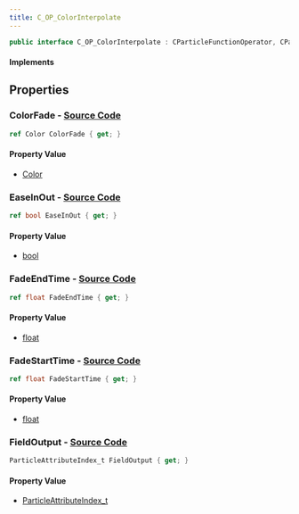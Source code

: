 ```yaml
---
title: C_OP_ColorInterpolate
---
```


```csharp
public interface C_OP_ColorInterpolate : CParticleFunctionOperator, CParticleFunction, ISchemaClass<CParticleFunction>, ISchemaClass<CParticleFunctionOperator>, ISchemaClass<C_OP_ColorInterpolate>, ISchemaField, ISchemaClass, INativeHandle
```

#### Implements

## Properties

### **ColorFade** - [Source Code](https://github.com/swiftly-solution/swiftlys2/blob/main/managed/src/SwiftlyS2.Generated/Schemas/Interfaces/C_OP_ColorInterpolate.cs#L16)

```csharp
ref Color ColorFade { get; }
```

#### Property Value

- [Color](/docs/api/shared/natives/color)

### **EaseInOut** - [Source Code](https://github.com/swiftly-solution/swiftlys2/blob/main/managed/src/SwiftlyS2.Generated/Schemas/Interfaces/C_OP_ColorInterpolate.cs#L24)

```csharp
ref bool EaseInOut { get; }
```

#### Property Value

- [bool](https://learn.microsoft.com/dotnet/api/system.boolean)

### **FadeEndTime** - [Source Code](https://github.com/swiftly-solution/swiftlys2/blob/main/managed/src/SwiftlyS2.Generated/Schemas/Interfaces/C_OP_ColorInterpolate.cs#L20)

```csharp
ref float FadeEndTime { get; }
```

#### Property Value

- [float](https://learn.microsoft.com/dotnet/api/system.single)

### **FadeStartTime** - [Source Code](https://github.com/swiftly-solution/swiftlys2/blob/main/managed/src/SwiftlyS2.Generated/Schemas/Interfaces/C_OP_ColorInterpolate.cs#L18)

```csharp
ref float FadeStartTime { get; }
```

#### Property Value

- [float](https://learn.microsoft.com/dotnet/api/system.single)

### **FieldOutput** - [Source Code](https://github.com/swiftly-solution/swiftlys2/blob/main/managed/src/SwiftlyS2.Generated/Schemas/Interfaces/C_OP_ColorInterpolate.cs#L22)

```csharp
ParticleAttributeIndex_t FieldOutput { get; }
```

#### Property Value

- [ParticleAttributeIndex_t](/docs/api/shared/schemadefinitions/particleattributeindex_t)


